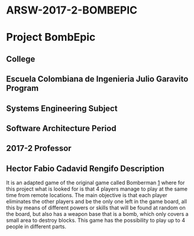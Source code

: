 # ARSW-2017-2-BOMBEPIC

﻿Project  **BombEpic**
===================
College
--------------------------------------------
Escuela Colombiana de Ingenieria Julio Garavito 
Program
-------
Systems Engineering
Subject
-------
Software Architecture
Period
------
2017-2
Professor
---------
Hector Fabio Cadavid Rengifo
Description
-----------
It is an adapted game of the original game called Bomberman [1] where for this project what is looked for is that 4 players manage to play at the same time from remote locations. The main objective is that each player eliminates the other players and be the only one left in the game board, all this by means of different powers or skills that will be found at random on the board, but also has a weapon base that is a bomb, which only covers a small area to destroy blocks. This game has the possibility to play up to 4 people in different parts.



  [1]:  https://es.wikipedia.org/wiki/Bomberman

